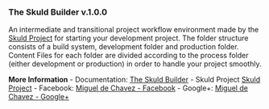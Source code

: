 ### The Skuld Builder v.1.0.0

An intermediate and transitional project workflow environment made by the [Skuld Project](www.facebook.com/miguel.dechavez.3)
for starting your development project. The folder structure consists of a build system, 
development folder and production folder. Content Files for each folder are divided
according to the process folder (either development or production) in order to 
handle your project smoothly.

**More Information**
	- Documentation: [The Skuld Builder](https://www.facebook.com/miguel.dechavez.3) 
	- Skuld Project [Skuld Project](https://www.facebook.com/miguel.dechavez.3) 
	- Facebook: [Miguel de Chavez - Facebook](https://www.facebook.com/miguel.dechavez.3) 
	- Google+: [Miguel de Chavez - Google+](https://www.facebook.com/miguel.dechavez.3)



